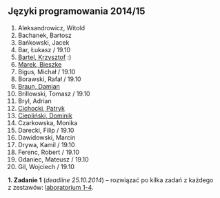 ## Języki programowania 2014/15

1. Aleksandrowicz, Witold
1. Bachanek, Bartosz
1. Bańkowski, Jacek
1. Bar, Łukasz / 19.10
1. [Bartel, Krzysztof](https://github.com/deer667/zadania_z_basha/tree/master) :)
1. [Marek, Bieszke](https://github.com/Biemark/zadania-bash) 
1. Bigus, Michał / 19.10
1. Borawski, Rafał / 19.10
1. [Braun, Damian](https://github.com/damianbraun/jpzadania)
1. Brillowski, Tomasz / 19.10
1. Bryl, Adrian
1. [Cichocki, Patryk](https://github.com/pcichocki/jp-zad-ug)
1. [Ciepliński, Dominik](https://github.com/Mafferek/Programowanie---Na-Uczelni)
1. Czarkowska, Monika
1. Darecki, Filip / 19.10
1. Dawidowski, Marcin
1. Drywa, Kamil / 19.10
1. Ferenc, Robert / 19.10
1. Gdaniec, Mateusz / 19.10
1. Gil, Wojciech / 19.10

**1. Zadanie 1** (*deadline 25.10.2014*) –
rozwiązać po kilka zadań z każdego z zestawów:
[laboratorium 1-4](http://wbzyl.inf.ug.edu.pl/sp/exercises).
